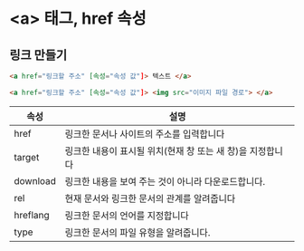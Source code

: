 # \<a> 태그, href 속성
## 링크 만들기

```html
<a href="링크할 주소" [속성="속성 값"]> 텍스트 </a>

<a href="링크할 주소" [속성="속성 값"]> <img src="이미지 파일 경로"> </a>
```

|  속성|설명  |
|--|--|
| href |링크한 문서나 사이트의 주소를 입력합니다|
| target| 링크한 내용이 표시될 위치(현재 창 또는 새 창)을 지정합니다  |
|download|링크한 내용을 보여 주는 것이 아니라 다운로드합니다.|
|rel| 현재 문서와 링크한 문서의 관계를 알려줍니다|
|hreflang|링크한 문서의 언어를 지정합니다|
|type|링크한 문서의 파일 유형을 알려줍니다.
